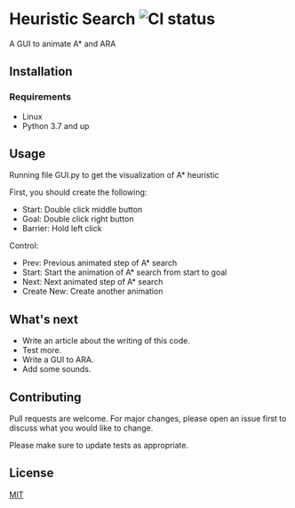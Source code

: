 # Heuristic Search ![CI status](https://img.shields.io/badge/build-passing-brightgreen.svg)
A GUI to animate A* and ARA

## Installation

### Requirements
* Linux
* Python 3.7 and up

## Usage
Running file GUI.py to get the visualization of A* heuristic

First, you should create the following:

- Start: Double click middle button
- Goal: Double click right button
- Barrier: Hold left click

Control:

- Prev: Previous animated step of A* search
- Start: Start the animation of A* search from start to goal
- Next: Next animated step of A* search
- Create New: Create another animation

## What's next
- Write an article about the writing of this code.
- Test more.
- Write a GUI to ARA.
- Add some sounds.

## Contributing
Pull requests are welcome. For major changes, please open an issue first to discuss what you would like to change.

Please make sure to update tests as appropriate.

## License
[MIT](https://choosealicense.com/licenses/mit/)
